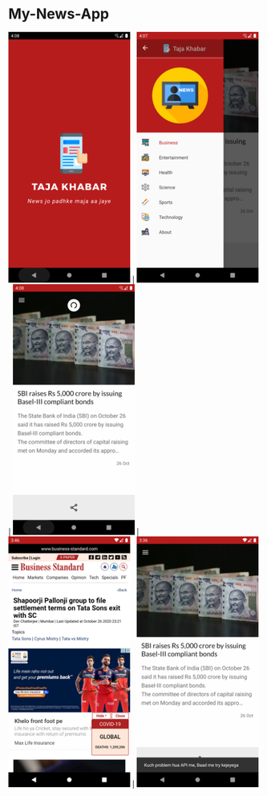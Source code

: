 # My-News-App

<img src="app/src/main/res/drawable/Screenshot_1604615888.png" height=500> |
<img src="app/src/main/res/drawable/Screenshot_1604356667.png" height=500> |
<img src="app/src/main/res/drawable/Screenshot_1604615890.png" height=500> |
<img src="app/src/main/res/drawable/Screenshot_1604355399.png" height=500> |
<img src="app/src/main/res/drawable/Screenshot_1604354789.png" height=500> 

